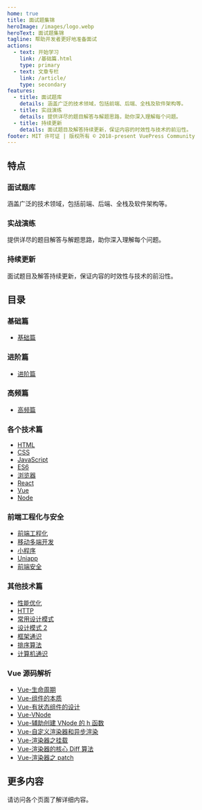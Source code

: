 ```yaml
---
home: true
title: 面试题集锦
heroImage: /images/logo.webp
heroText: 面试题集锦
tagline: 帮助开发者更好地准备面试
actions:
  - text: 开始学习
    link: /基础篇.html
    type: primary
  - text: 文章专栏
    link: /article/
    type: secondary
features:
  - title: 面试题库
    details: 涵盖广泛的技术领域，包括前端、后端、全栈及软件架构等。
  - title: 实战演练
    details: 提供详尽的题目解答与解题思路，助你深入理解每个问题。
  - title: 持续更新
    details: 面试题目及解答持续更新，保证内容的时效性与技术的前沿性。
footer: MIT 许可证 | 版权所有 © 2018-present VuePress Community
---
```


## 特点

### 面试题库
涵盖广泛的技术领域，包括前端、后端、全栈及软件架构等。

### 实战演练
提供详尽的题目解答与解题思路，助你深入理解每个问题。

### 持续更新
面试题目及解答持续更新，保证内容的时效性与技术的前沿性。

## 目录

### 基础篇
- [基础篇](/基础篇.md)

### 进阶篇
- [进阶篇](/进阶篇.html)

### 高频篇
- [高频篇](/高频篇.html)

### 各个技术篇
- [HTML](/HTML.md)
- [CSS](/CSS.md)
- [JavaScript](/JavaScript.md)
- [ES6](/ES6.md)
- [浏览器](/浏览器.html)
- [React](/React.html)
- [Vue](/Vue.html)
- [Node](/Node.html)

### 前端工程化与安全
- [前端工程化](/前端工程化.html)
- [移动多端开发](/移动多端开发.html)
- [小程序](/小程序.html)
- [Uniapp](/Uniapp.html)
- [前端安全](/前端安全.html)

### 其他技术篇
- [性能优化](/性能优化.html)
- [HTTP](/HTTP.html)
- [常用设计模式](/常用设计模式.html)
- [设计模式 2](/设计模式%202.html)
- [框架通识](/框架通识.html)
- [排序算法](/排序算法.html)
- [计算机通识](/计算机通识.html)

### Vue 源码解析
- [Vue-生命周期](/Vue源码.html)
- [Vue-组件的本质](/Vue-组件的本质.html)
- [Vue-有状态组件的设计](/Vue-有状态组件的设计.html)
- [Vue-VNode](/Vue-VNode.html)
- [Vue-辅助创建 VNode 的 h 函数](/Vue-%E8%BE%85%E5%8A%A9%E5%88%9B%E5%BB%BA%20VNode%20%E7%9A%84%20h%20%E5%87%BD%E6%95%B0.html)
- [Vue-自定义渲染器和异步渲染](/Vue-自定义渲染器和异步渲染.html)
- [Vue-渲染器之挂载](/Vue-渲染器之挂载.html)
- [Vue-渲染器的核心 Diff 算法](/Vue-%E6%B8%B2%E6%9F%93%E5%99%A8%E7%9A%84%E6%A0%B8%E5%BF%83%20Diff%20%E7%AE%97%E6%B3%95.html)
- [Vue-渲染器之 patch](/Vue-%E6%B8%B2%E6%9F%93%E5%99%A8%E4%B9%8B%20patch.html)

## 更多内容

请访问各个页面了解详细内容。
